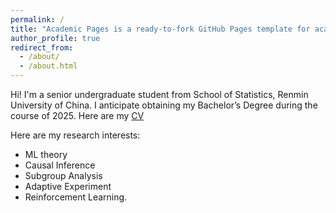 ```yaml
---
permalink: /
title: "Academic Pages is a ready-to-fork GitHub Pages template for academic personal websites"
author_profile: true
redirect_from: 
  - /about/
  - /about.html
---
```


Hi! I'm a senior undergraduate student from School of Statistics, Renmin University of China. I anticipate obtaining my Bachelor’s Degree during the course of 2025. Here are my [CV](../assets/CV.pdf)

Here are my research interests:
- ML theory
- Causal Inference
- Subgroup Analysis
- Adaptive Experiment
- Reinforcement Learning.

